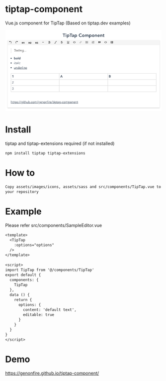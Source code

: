 # tiptap-component
Vue.js component for TipTap (Based on tiptap.dev examples)


![screenshot](./sample.png?raw=true "screenshot")


# Install
tiptap and tiptap-extensions required (if not installed)

    npm install tiptap tiptap-extensions


# How to

    Copy assets/images/icons, assets/sass and src/components/TipTap.vue to your repository


# Example
Please refer src/components/SampleEditor.vue
```vue
<template>
  <TipTap
    :options="options"
  />
</template>

<script>
import TipTap from '@/components/TipTap'
export default {
  components: {
    TipTap
  },
  data () {
    return {
      options: {
        content: 'default text',
        editable: true
      }
    }
  }
}
</script>
```


# Demo

https://genonfire.github.io/tiptap-component/
